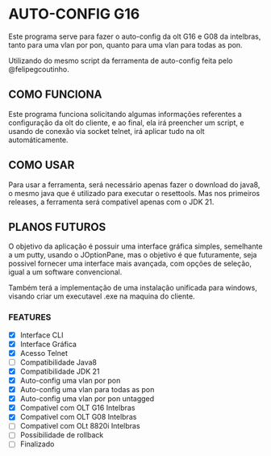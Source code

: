 # AUTO-CONFIG G16

Este programa serve para fazer o auto-config da olt G16 e G08 da intelbras, tanto para uma vlan por pon, quanto para uma vlan para todas as pon.

Utilizando do mesmo script da ferramenta de auto-config feita pelo @felipegcoutinho.

## COMO FUNCIONA

Este programa funciona solicitando algumas informações referentes a configuração da olt do cliente, e ao final, ela irá preencher um script, e usando de conexão via socket telnet, irá aplicar tudo na olt automáticamente.

## COMO USAR

Para usar a ferramenta, será necessário apenas fazer o download do java8, o mesmo java que é utilizado para executar o resettools.
Mas nos primeiros releases, a ferramenta será compativel apenas com o JDK 21.

## PLANOS FUTUROS

O objetivo da aplicação é possuir uma interface gráfica simples, semelhante a um putty, usando o JOptionPane, mas o objetivo é que futuramente, seja possivel fornecer uma interface mais avançada, com opções de seleção, igual a um software convencional.

Também terá a implementação de uma instalação unificada para windows, visando criar um executavel .exe na maquina do cliente.

### FEATURES

- [X] Interface CLI
- [X] Interface Gráfica
- [X] Acesso Telnet
- [ ] Compatibilidade Java8
- [X] Compatibilidade JDK 21
- [X] Auto-config uma vlan por pon
- [X] Auto-config uma vlan para todas as pon
- [X] Auto-config uma vlan por pon untagged
- [X] Compativel com OLT G16 Intelbras
- [X] Compativel com OLT G08 Intelbras
- [ ] Compativel com OLt 8820i Intelbras
- [ ] Possibilidade de rollback
- [ ] Finalizado
